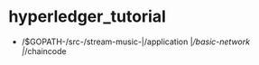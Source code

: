 # hyperledger_tutorial
- /$GOPATH-/src-/stream-music-|/application
                              |_/basic-network
                              |_/chaincode
